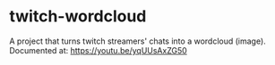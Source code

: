 # twitch-wordcloud
A project that turns twitch streamers' chats into a wordcloud (image). Documented at: https://youtu.be/yqUUsAxZG50
